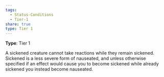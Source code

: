 ```yaml
---
tags:
  - Status-Conditions
  - Tier-1
share: true
type: Tier 1
---
```


**Type**: Tier 1

A sickened creature cannot take reactions while they remain sickened. Sickened is a less severe form of nauseated, and unless otherwise specified if an effect would cause you to become sickened while already sickened you instead become nauseated.